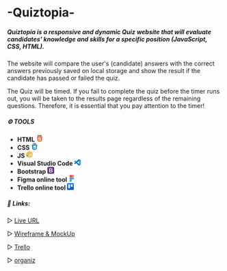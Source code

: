 # -Quiztopia-

##### Quiztopia is a responsive and dynamic Quiz website that will evaluate candidates' knowledge and skills for a specific position (JavaScript, CSS, HTML).

The website will compare the user's (candidate) answers with the correct answers previously saved on local storage and show the result if the candidate has passed or failed the quiz.

The Quiz will be timed. If you fail to complete the quiz before the timer runs out, you will be taken to the results page regardless of the remaining questions. Therefore, it is essential that you pay attention to the timer!

##### **⚙️ TOOLS**

- **HTML ![](images/html-5.png)**
- **CSS ![](images/CSS-1.png)**
- **JS ![](images/javascript.png)**
- **Visual Studio Code ![](images/vs.png)**
- **Bootstrap ![](images/bootstrap.png)**
- **Figma online tool ![](images/figma2.png)**
- **Trello online tool ![](images/trello.png)**

##### **📎 Links:**

▷ [Live URL](https://quiztopia.github.io/Quiztopia/)

▷ [Wireframe & MockUp](https://www.figma.com/file/qlA5OQvLtPGAIsFNWqq22q/Untitled?node-id=0%3A1&t=pvwXaWhTsis4uhnj-1)

▷ [Trello](https://trello.com/w/project2quizwebsite)

▷ [organiz](https://github.com/Quiztopia/Quiztopia)
